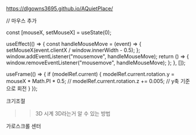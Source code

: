 https://dlgowns3695.github.io/AQuietPlace/


// 마우스 추가

  const [mouseX, setMouseX] = useState(0);

  useEffect(() => {
    const handleMouseMove = (event) => {
      setMouseX(event.clientX / window.innerWidth - 0.5);
    };
    window.addEventListener("mousemove", handleMouseMove);
    return () => {
      window.removeEventListener("mousemove", handleMouseMove);
    };
  }, []);

  useFrame(() => {
    if (modelRef.current) {
      modelRef.current.rotation.y = mouseX * Math.PI * 0.5;
      // modelRef.current.rotation.z += 0.005; // y축 기준으로 회전
    }
  });

크기조절

 >>  3D 시계 3D라는거 알 수 있는 방법

 가로스크롤 센터
